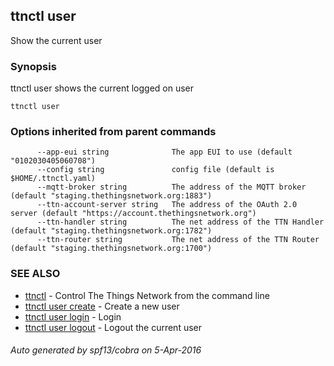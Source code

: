 ## ttnctl user

Show the current user

### Synopsis


ttnctl user shows the current logged on user

```
ttnctl user
```

### Options inherited from parent commands

```
      --app-eui string              The app EUI to use (default "0102030405060708")
      --config string               config file (default is $HOME/.ttnctl.yaml)
      --mqtt-broker string          The address of the MQTT broker (default "staging.thethingsnetwork.org:1883")
      --ttn-account-server string   The address of the OAuth 2.0 server (default "https://account.thethingsnetwork.org")
      --ttn-handler string          The net address of the TTN Handler (default "staging.thethingsnetwork.org:1782")
      --ttn-router string           The net address of the TTN Router (default "staging.thethingsnetwork.org:1700")
```

### SEE ALSO
* [ttnctl](ttnctl)	 - Control The Things Network from the command line
* [ttnctl user create](ttnctl_user_create)	 - Create a new user
* [ttnctl user login](ttnctl_user_login)	 - Login
* [ttnctl user logout](ttnctl_user_logout)	 - Logout the current user

###### Auto generated by spf13/cobra on 5-Apr-2016
